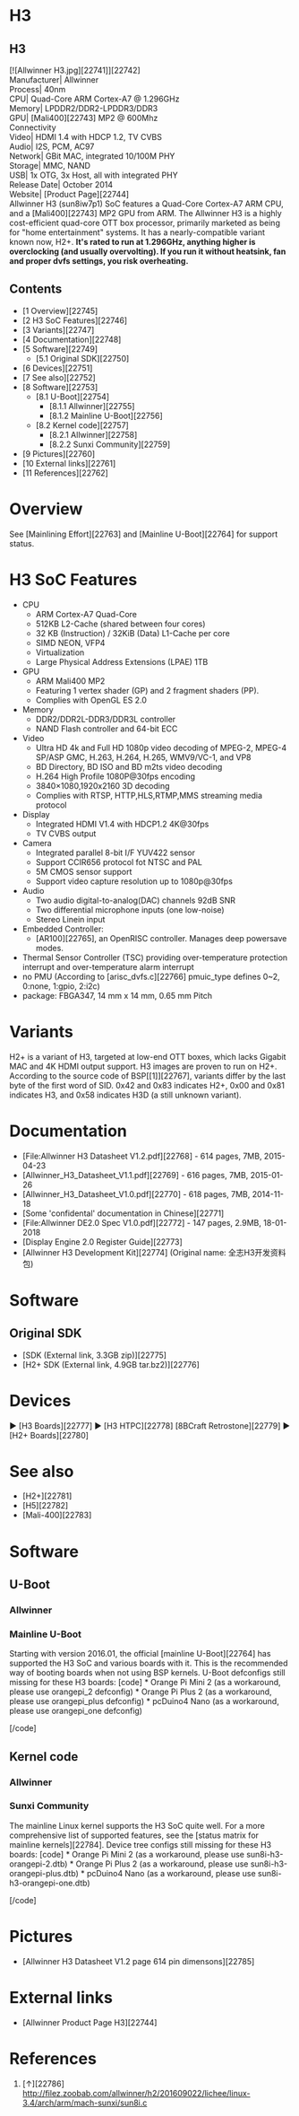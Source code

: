 # H3
H3  
---  
[![Allwinner H3.jpg][22741]][22742]  
Manufacturer|  Allwinner  
Process|  40nm  
CPU|  Quad-Core ARM Cortex-A7 @ 1.296GHz  
Memory|  LPDDR2/DDR2-LPDDR3/DDR3  
GPU|  [Mali400][22743] MP2 @ 600Mhz  
Connectivity  
Video|  HDMI 1.4 with HDCP 1.2, TV CVBS  
Audio|  I2S, PCM, AC97  
Network|  GBit MAC, integrated 10/100M PHY  
Storage|  MMC, NAND  
USB|  1x OTG, 3x Host, all with integrated PHY  
Release Date|  October 2014  
Website|  [Product Page][22744]  
Allwinner H3 (sun8iw7p1) SoC features a Quad-Core Cortex-A7 ARM CPU, and a [Mali400][22743] MP2 GPU from ARM. The Allwinner H3 is a highly cost-efficient quad-core OTT box processor, primarily marketed as being for "home entertainment" systems. 
It has a nearly-compatible variant known now, H2+. 
**It's rated to run at 1.296GHz, anything higher is overclocking (and usually overvolting). If you run it without heatsink, fan and proper dvfs settings, you risk overheating.**
## Contents
  * [1 Overview][22745]
  * [2 H3 SoC Features][22746]
  * [3 Variants][22747]
  * [4 Documentation][22748]
  * [5 Software][22749]
    * [5.1 Original SDK][22750]
  * [6 Devices][22751]
  * [7 See also][22752]
  * [8 Software][22753]
    * [8.1 U-Boot][22754]
      * [8.1.1 Allwinner][22755]
      * [8.1.2 Mainline U-Boot][22756]
    * [8.2 Kernel code][22757]
      * [8.2.1 Allwinner][22758]
      * [8.2.2 Sunxi Community][22759]
  * [9 Pictures][22760]
  * [10 External links][22761]
  * [11 References][22762]

# Overview
See [Mainlining Effort][22763] and [Mainline U-Boot][22764] for support status. 
# H3 SoC Features
  * CPU 
    * ARM Cortex-A7 Quad-Core
    * 512KB L2-Cache (shared between four cores)
    * 32 KB (Instruction) / 32KiB (Data) L1-Cache per core
    * SIMD NEON, VFP4
    * Virtualization
    * Large Physical Address Extensions (LPAE) 1TB
  * GPU 
    * ARM Mali400 MP2
    * Featuring 1 vertex shader (GP) and 2 fragment shaders (PP).
    * Complies with OpenGL ES 2.0
  * Memory 
    * DDR2/DDR2L-DDR3/DDR3L controller
    * NAND Flash controller and 64-bit ECC
  * Video 
    * Ultra HD 4k and Full HD 1080p video decoding of MPEG-2, MPEG-4 SP/ASP GMC, H.263, H.264, H.265, WMV9/VC-1, and VP8
    * BD Directory, BD ISO and BD m2ts video decoding
    * H.264 High Profile 1080P@30fps encoding
    * 3840×1080,1920x2160 3D decoding
    * Complies with RTSP, HTTP,HLS,RTMP,MMS streaming media protocol
  * Display 
    * Integrated HDMI V1.4 with HDCP1.2 4K@30fps
    * TV CVBS output
  * Camera 
    * Integrated parallel 8-bit I/F YUV422 sensor
    * Support CCIR656 protocol fot NTSC and PAL
    * 5M CMOS sensor support
    * Support video capture resolution up to 1080p@30fps
  * Audio 
    * Two audio digital-to-analog(DAC) channels 92dB SNR
    * Two differential microphone inputs (one low-noise)
    * Stereo Linein input
  * Embedded Controller: 
    * [AR100][22765], an OpenRISC controller. Manages deep powersave modes.
  * Thermal Sensor Controller (TSC) providing over-temperature protection interrupt and over-temperature alarm interrupt
  * no PMU (According to [arisc_dvfs.c][22766] pmuic_type defines 0~2, 0:none, 1:gpio, 2:i2c)
  * package: FBGA347, 14 mm x 14 mm, 0.65 mm Pitch

# Variants
H2+ is a variant of H3, targeted at low-end OTT boxes, which lacks Gigabit MAC and 4K HDMI output support. 
H3 images are proven to run on H2+. 
According to the source code of BSP[[1]][22767], variants differ by the last byte of the first word of SID. 0x42 and 0x83 indicates H2+, 0x00 and 0x81 indicates H3, and 0x58 indicates H3D (a still unknown variant). 
# Documentation
  * [File:Allwinner H3 Datasheet V1.2.pdf][22768] \- 614 pages, 7MB, 2015-04-23
  * [Allwinner_H3_Datasheet_V1.1.pdf][22769] \- 616 pages, 7MB, 2015-01-26
  * [Allwinner_H3_Datasheet_V1.0.pdf][22770] \- 618 pages, 7MB, 2014-11-18
  * [Some 'confidental' documentation in Chinese][22771]
  * [File:Allwinner DE2.0 Spec V1.0.pdf][22772] \- 147 pages, 2.9MB, 18-01-2018
  * [Display Engine 2.0 Register Guide][22773]
  * [Allwinner H3 Development Kit][22774] (Original name: 全志H3开发资料包)

# Software
## Original SDK
  * [SDK (External link, 3.3GB zip)][22775]
  * [H2+ SDK (External link, 4.9GB tar.bz2)][22776]

# Devices
► [H3 Boards][22777]
► [H3 HTPC][22778]
[8BCraft Retrostone][22779]
► [H2+ Boards][22780]
# See also
  * [H2+][22781]
  * [H5][22782]
  * [Mali-400][22783]

# Software
## U-Boot
### Allwinner
### Mainline U-Boot
Starting with version 2016.01, the official [mainline U-Boot][22764] has supported the H3 SoC and various boards with it. This is the recommended way of booting boards when not using BSP kernels. 
U-Boot defconfigs still missing for these H3 boards: 
[code] 
    * Orange Pi Mini 2 (as a workaround, please use orangepi_2 defconfig)
    * Orange Pi Plus 2 (as a workaround, please use orangepi_plus defconfig)
    * pcDuino4 Nano (as a workaround, please use orangepi_one defconfig)
    
[/code]
## Kernel code
### Allwinner
### Sunxi Community
The mainline Linux kernel supports the H3 SoC quite well. For a more comprehensive list of supported features, see the [status matrix for mainline kernels][22784]. 
Device tree configs still missing for these H3 boards: 
[code] 
    * Orange Pi Mini 2 (as a workaround, please use sun8i-h3-orangepi-2.dtb)
    * Orange Pi Plus 2 (as a workaround, please use sun8i-h3-orangepi-plus.dtb)
    * pcDuino4 Nano (as a workaround, please use sun8i-h3-orangepi-one.dtb)
    
[/code]
# Pictures
  * [Allwinner H3 Datasheet V1.2 page 614 pin dimensons][22785]

# External links
  * [Allwinner Product Page H3][22744]

# References
  1. [↑][22786] <http://filez.zoobab.com/allwinner/h2/201609022/lichee/linux-3.4/arch/arm/mach-sunxi/sun8i.c>
